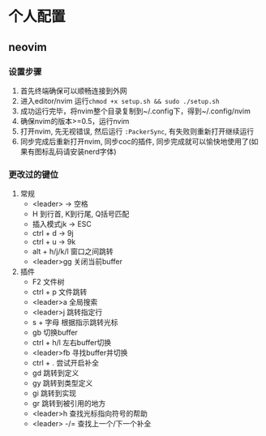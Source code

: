 # 个人配置

## neovim
### 设置步骤
1. 首先终端确保可以顺畅连接到外网
2. 进入editor/nvim 运行`chmod +x setup.sh && sudo ./setup.sh`
3. 成功运行完毕，将nvim整个目录复制到~/.config下，得到~/.config/nvim
4. 确保nvim的版本>=0.5，运行nvim
5. 打开nvim, 先无视错误, 然后运行 `:PackerSync`, 有失败则重新打开继续运行
6. 同步完成后重新打开nvim, 同步coc的插件, 同步完成就可以愉快地使用了(如果有图标乱码请安装nerd字体)

### 更改过的键位
1. 常规
    - \<leader\> -> 空格
    - H 到行首, K到行尾, Q括号匹配
    - 插入模式jk -> ESC
    - ctrl + d -> 9j
    - ctrl + u -> 9k
    - alt + h/j/k/l 窗口之间跳转
    - \<leader\>gg 关闭当前buffer
2. 插件
    - F2 文件树
    - ctrl + p 文件跳转
    - \<leader\>a 全局搜索
    - \<leader\>j 跳转指定行
    - s + 字母 根据指示跳转光标
    - gb 切换buffer
    - ctrl + h/l 左右buffer切换 
    - \<leader\>fb 寻找buffer并切换
    - ctrl + . 尝试开启补全
    - gd 跳转到定义
    - gy 跳转到类型定义
    - gi 跳转到实现
    - gr 跳转到被引用的地方
    - \<leader\>h 查找光标指向符号的帮助
    - \<leader\> -/= 查找上一个/下一个补全



